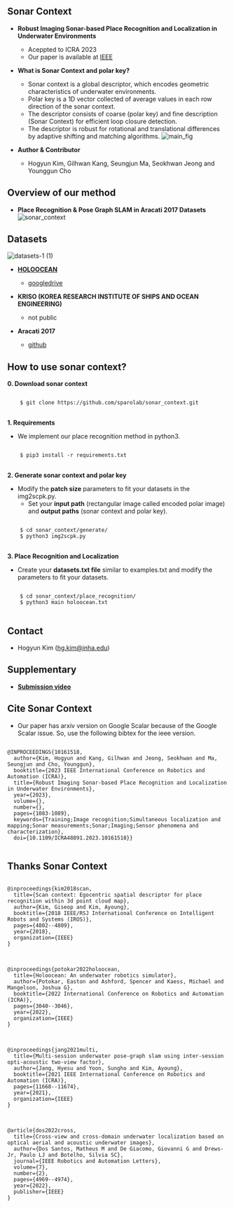## Sonar Context
* **Robust Imaging Sonar-based Place Recognition and Localization in Underwater Environments**
	* Aceppted to ICRA 2023
	* Our paper is available at [IEEE](https://ieeexplore.ieee.org/document/10161518)

* **What is Sonar Context and polar key?**
	* Sonar context is a global descriptor, which encodes geometric characteristics of underwater environments.
	* Polar key is a 1D vector collected of average values in each row direction of the sonar context.
	* The descriptor consists of coarse (polar key) and fine description (Sonar Context) for
efficient loop closure detection.
	* The descriptor is robust for rotational and translational differences by adaptive shifting and matching algorithms.
	 ![main_fig](https://user-images.githubusercontent.com/68933951/215500050-c1974c55-10e0-494b-8a0f-a6c9d0cd30dd.png)

* **Author & Contributor**
	* Hogyun Kim, Gilhwan Kang, Seungjun Ma, Seokhwan Jeong and Younggun Cho  
	
	

## Overview of our method
* **Place Recognition & Pose Graph SLAM in Aracati 2017 Datasets**
![sonar_context](https://user-images.githubusercontent.com/68933951/201089338-ed06170f-0d81-44df-86e4-81a417588374.gif)
		
## Datasets
![datasets-1 (1)](https://user-images.githubusercontent.com/68933951/215676213-8672d0df-17d5-4fd5-98b6-b8454543dd50.png)

* **[HOLOOCEAN](https://holoocean.readthedocs.io/en/latest/usage/usage.html)**
	* [googledrive](https://drive.google.com/drive/folders/1tPEZzdvOCRTILfkeq2X0KLuOM3v53kQL?usp=sharing)
	
* **KRISO (KOREA RESEARCH INSTITUTE OF SHIPS AND OCEAN ENGINEERING)**
	* not public  
	
* **Aracati 2017**
	* [github](https://github.com/matheusbg8/aracati2017)

  
## How to use sonar context?
**0. Download sonar context**
<pre>
<code>
    $ git clone https://github.com/sparolab/sonar_context.git
</code>
</pre>  


**1. Requirements** 
  * We implement our place recognition method in python3. 
<pre>
<code>
    $ pip3 install -r requirements.txt
</code>
</pre>  


**2. Generate sonar context and polar key**
  * Modify the **patch size** parameters to fit your datasets in the img2scpk.py.
	* Set your **input path** (rectangular image called encoded polar image) and **output paths** (sonar context and polar key). 
<pre>
<code>
    $ cd sonar_context/generate/
    $ python3 img2scpk.py
</code>
</pre>  

**3. Place Recognition and Localization**
* Create your **datasets.txt file** similar to examples.txt and modify the parameters to fit your datasets.

<pre>
<code>
    $ cd sonar_context/place_recognition/
    $ python3 main holoocean.txt
</code>
</pre>  
	

## Contact
* Hogyun Kim (hg.kim@inha.edu)


## Supplementary
* **[Submission video](https://www.youtube.com/watch?v=JRD_xuqtHZU)**

## Cite Sonar Context
* Our paper has arxiv version on Google Scalar because of the Google Scalar issue. So, use the following bibtex for the ieee version.

<pre>
<code>
@INPROCEEDINGS{10161518,
  author={Kim, Hogyun and Kang, Gilhwan and Jeong, Seokhwan and Ma, Seungjun and Cho, Younggun},
  booktitle={2023 IEEE International Conference on Robotics and Automation (ICRA)}, 
  title={Robust Imaging Sonar-based Place Recognition and Localization in Underwater Environments}, 
  year={2023},
  volume={},
  number={},
  pages={1083-1089},
  keywords={Training;Image recognition;Simultaneous localization and mapping;Sonar measurements;Sonar;Imaging;Sensor phenomena and characterization},
  doi={10.1109/ICRA48891.2023.10161518}}
</code>
</pre>  


## Thanks Sonar Context
<pre>
<code>
@inproceedings{kim2018scan,
  title={Scan context: Egocentric spatial descriptor for place recognition within 3d point cloud map},
  author={Kim, Giseop and Kim, Ayoung},
  booktitle={2018 IEEE/RSJ International Conference on Intelligent Robots and Systems (IROS)},
  pages={4802--4809},
  year={2018},
  organization={IEEE}
}
</code>
</pre>  


<pre>
<code>
@inproceedings{potokar2022holoocean,
  title={Holoocean: An underwater robotics simulator},
  author={Potokar, Easton and Ashford, Spencer and Kaess, Michael and Mangelson, Joshua G},
  booktitle={2022 International Conference on Robotics and Automation (ICRA)},
  pages={3040--3046},
  year={2022},
  organization={IEEE}
}
</code>
</pre>  


<pre>
<code>
@inproceedings{jang2021multi,
  title={Multi-session underwater pose-graph slam using inter-session opti-acoustic two-view factor},
  author={Jang, Hyesu and Yoon, Sungho and Kim, Ayoung},
  booktitle={2021 IEEE International Conference on Robotics and Automation (ICRA)},
  pages={11668--11674},
  year={2021},
  organization={IEEE}
}
</code>
</pre>  


<pre>
<code>
@article{dos2022cross,
  title={Cross-view and cross-domain underwater localization based on optical aerial and acoustic underwater images},
  author={Dos Santos, Matheus M and De Giacomo, Giovanni G and Drews-Jr, Paulo LJ and Botelho, Silvia SC},
  journal={IEEE Robotics and Automation Letters},
  volume={7},
  number={2},
  pages={4969--4974},
  year={2022},
  publisher={IEEE}
}
</code>
</pre>  
